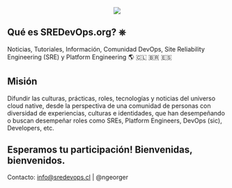 <center><a href="https://sredevops.org" target="_blank" alt="SREDevOps.org - Site Reliability Engineering, DevOps y Platform Engineering en Español"><img src="https://avatars.githubusercontent.com/u/91654008?s=400&u=8a9d0ef038acdd597f1b27737ef9dae3e4d38b9a"><a></center>

## Qué es SREDevOps.org? ⎈
Noticias, Tutoriales, Información, Comunidad DevOps, Site Reliability Engineering (SRE) y Platform Engineering 🌎 🇨🇱 🇧🇷 🇪🇸

## Misión

Difundir las culturas, prácticas, roles, tecnologías y noticias del universo cloud native, desde la perspectiva de una comunidad de personas con diversidad de experiencias, culturas e identidades, que han desempeñando o buscan desempeñar roles como SREs, Platform Engineers, DevOps (sic), Developers, etc.

## Esperamos tu participación! Bienvenidas, bienvenidos. 

Contacto: info@sredevops.cl | @ngeorger
